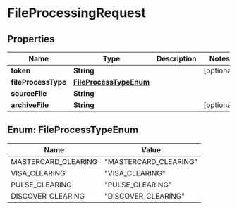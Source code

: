 
# FileProcessingRequest

## Properties
Name | Type | Description | Notes
------------ | ------------- | ------------- | -------------
**token** | **String** |  |  [optional]
**fileProcessType** | [**FileProcessTypeEnum**](#FileProcessTypeEnum) |  | 
**sourceFile** | **String** |  | 
**archiveFile** | **String** |  |  [optional]


<a name="FileProcessTypeEnum"></a>
## Enum: FileProcessTypeEnum
Name | Value
---- | -----
MASTERCARD_CLEARING | &quot;MASTERCARD_CLEARING&quot;
VISA_CLEARING | &quot;VISA_CLEARING&quot;
PULSE_CLEARING | &quot;PULSE_CLEARING&quot;
DISCOVER_CLEARING | &quot;DISCOVER_CLEARING&quot;



